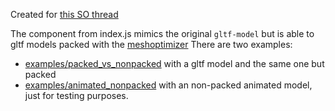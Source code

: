 Created for [this SO thread](https://stackoverflow.com/questions/65367877/how-do-i-get-a-gltfpack-processed-model-to-appear-in-a-frame)

The component from index.js mimics the original `gltf-model` but is able to gltf models packed with the [meshoptimizer](https://github.com/zeux/meshoptimizer/tree/master/gltf)
There are two examples:
* [examples/packed_vs_nonpacked](https://gftruj.github.io/webzamples/aframe/gltf-packed/examples/packed_vs_nonpacked.html) with a gltf model and the same one but packed
* [examples/animated_nonpacked](https://gftruj.github.io/webzamples/aframe/gltf-packed/examples/animated_nonpacked.html) with an non-packed animated model, just for testing purposes.
